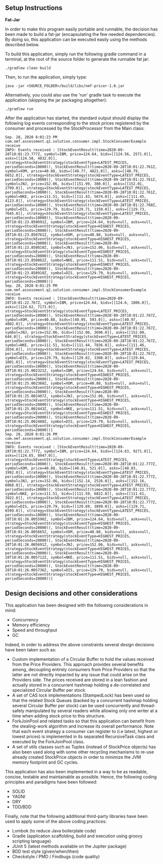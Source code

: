 Setup Instructions
--

**Fat-Jar**

In order to make this program easily portable and runnable, the decision has been made to build a fat-jar (encapsulating
the few needed dependencies). By doing so, this application can be executed easily using the methods described below.

To build this application, simply run the following gradle command in a terminal, at the root of the source folder to generate
the runnable fat jar:

```
./gradlew clean build
```

Then, to run the application, simply type:

```
java -jar <SOURCE_FOLDER>/build/libs/nmf-pricer-1.0.jar
```

Alternatively, you could also use the 'run' gradle task to execute the application (skipping the jar packaging altogether):

```
./gradlew run
```

After the application has started, the standard output should display the following log events corresponding to the stock prices registered by the consumer and processed by the StockProcessor from the Main class:

```
Sep. 28, 2020 8:01:23 PM com.nmf.assessment.q1.solution.consumer.impl.StockConsumerExample receive
INFO: Events received : [StockEventResult(time=2020-09-28T10:01:23.777Z, symbol=IBM, price=124.64, bids=[[124.56, 2571.0]], asks=[[124.58, 4832.0]], strategy=StockEventStrategy(stockEventType=LATEST_PRICES, periodSeconds=10000)), StockEventResult(time=2020-09-28T10:01:22.761Z, symbol=XOM, price=40.88, bids=[[40.77, 4821.0]], asks=[[40.79, 6652.0]], strategy=StockEventStrategy(stockEventType=LATEST_PRICES, periodSeconds=10000)), StockEventResult(time=2020-09-28T10:01:22.761Z, symbol=JNJ, price=152.06, bids=[[151.99, 380.0]], asks=[[152.01, 2799.0]], strategy=StockEventStrategy(stockEventType=LATEST_PRICES, periodSeconds=10000)), StockEventResult(time=2020-09-28T10:01:22.761Z, symbol=NKE, price=111.51, bids=[[111.43, 5674.0]], asks=[[111.45, 4123.0]], strategy=StockEventStrategy(stockEventType=LATEST_PRICES, periodSeconds=10000)), StockEventResult(time=2020-09-28T10:01:22.760Z, symbol=DIS, price=129.79, bids=[[129.71, 1150.0]], asks=[[129.73, 7645.0]], strategy=StockEventStrategy(stockEventType=LATEST_PRICES, periodSeconds=10000)), StockEventResult(time=2020-09-28T10:01:23.850691Z, symbol=IBM, price=124.64, bids=null, asks=null, strategy=StockEventStrategy(stockEventType=HIGHEST_PRICES, periodSeconds=20000)), StockEventResult(time=2020-09-28T10:01:23.850761Z, symbol=XOM, price=40.88, bids=null, asks=null, strategy=StockEventStrategy(stockEventType=HIGHEST_PRICES, periodSeconds=20000)), StockEventResult(time=2020-09-28T10:01:23.850810Z, symbol=JNJ, price=152.06, bids=null, asks=null, strategy=StockEventStrategy(stockEventType=HIGHEST_PRICES, periodSeconds=20000)), StockEventResult(time=2020-09-28T10:01:23.850862Z, symbol=NKE, price=111.51, bids=null, asks=null, strategy=StockEventStrategy(stockEventType=HIGHEST_PRICES, periodSeconds=20000)), StockEventResult(time=2020-09-28T10:01:23.850910Z, symbol=DIS, price=129.79, bids=null, asks=null, strategy=StockEventStrategy(stockEventType=HIGHEST_PRICES, periodSeconds=20000))]
Sep. 28, 2020 8:01:25 PM com.nmf.assessment.q1.solution.consumer.impl.StockConsumerExample receive
INFO: Events received : [StockEventResult(time=2020-09-28T10:01:22.767Z, symbol=IBM, price=124.64, bids=[[124.6, 1806.0]], asks=[[124.62, 7173.0]], strategy=StockEventStrategy(stockEventType=LATEST_PRICES, periodSeconds=10000)), StockEventResult(time=2020-09-28T10:01:22.767Z, symbol=XOM, price=40.88, bids=[[40.95, 593.0]], asks=[[40.97, 4802.0]], strategy=StockEventStrategy(stockEventType=LATEST_PRICES, periodSeconds=10000)), StockEventResult(time=2020-09-28T10:01:22.767Z, symbol=JNJ, price=152.06, bids=[[152.06, 3696.0]], asks=[[152.08, 644.0]], strategy=StockEventStrategy(stockEventType=LATEST_PRICES, periodSeconds=10000)), StockEventResult(time=2020-09-28T10:01:22.767Z, symbol=NKE, price=111.51, bids=[[111.44, 7836.0]], asks=[[111.46, 2034.0]], strategy=StockEventStrategy(stockEventType=LATEST_PRICES, periodSeconds=10000)), StockEventResult(time=2020-09-28T10:01:22.767Z, symbol=DIS, price=129.79, bids=[[129.82, 3308.0]], asks=[[129.84, 1001.0]], strategy=StockEventStrategy(stockEventType=LATEST_PRICES, periodSeconds=10000)), StockEventResult(time=2020-09-28T10:01:25.002321Z, symbol=IBM, price=124.64, bids=null, asks=null, strategy=StockEventStrategy(stockEventType=HIGHEST_PRICES, periodSeconds=20000)), StockEventResult(time=2020-09-28T10:01:25.002368Z, symbol=XOM, price=40.88, bids=null, asks=null, strategy=StockEventStrategy(stockEventType=HIGHEST_PRICES, periodSeconds=20000)), StockEventResult(time=2020-09-28T10:01:25.002407Z, symbol=JNJ, price=152.06, bids=null, asks=null, strategy=StockEventStrategy(stockEventType=HIGHEST_PRICES, periodSeconds=20000)), StockEventResult(time=2020-09-28T10:01:25.002443Z, symbol=NKE, price=111.51, bids=null, asks=null, strategy=StockEventStrategy(stockEventType=HIGHEST_PRICES, periodSeconds=20000)), StockEventResult(time=2020-09-28T10:01:25.002480Z, symbol=DIS, price=129.79, bids=null, asks=null, strategy=StockEventStrategy(stockEventType=HIGHEST_PRICES, periodSeconds=20000))]
Sep. 28, 2020 8:01:26 PM com.nmf.assessment.q1.solution.consumer.impl.StockConsumerExample receive
INFO: Events received : [StockEventResult(time=2020-09-28T10:01:22.777Z, symbol=IBM, price=124.64, bids=[[124.63, 9271.0]], asks=[[124.65, 8947.0]], strategy=StockEventStrategy(stockEventType=LATEST_PRICES, periodSeconds=10000)), StockEventResult(time=2020-09-28T10:01:22.777Z, symbol=XOM, price=40.88, bids=[[40.81, 521.0]], asks=[[40.83, 1992.0]], strategy=StockEventStrategy(stockEventType=LATEST_PRICES, periodSeconds=10000)), StockEventResult(time=2020-09-28T10:01:22.777Z, symbol=JNJ, price=152.06, bids=[[152.14, 2526.0]], asks=[[152.16, 6068.0]], strategy=StockEventStrategy(stockEventType=LATEST_PRICES, periodSeconds=10000)), StockEventResult(time=2020-09-28T10:01:22.777Z, symbol=NKE, price=111.51, bids=[[111.59, 6822.0]], asks=[[111.61, 3922.0]], strategy=StockEventStrategy(stockEventType=LATEST_PRICES, periodSeconds=10000)), StockEventResult(time=2020-09-28T10:01:22.777Z, symbol=DIS, price=129.79, bids=[[129.69, 3899.0]], asks=[[129.71, 6599.0]], strategy=StockEventStrategy(stockEventType=LATEST_PRICES, periodSeconds=10000)), StockEventResult(time=2020-09-28T10:01:26.005590Z, symbol=IBM, price=124.64, bids=null, asks=null, strategy=StockEventStrategy(stockEventType=HIGHEST_PRICES, periodSeconds=20000)), StockEventResult(time=2020-09-28T10:01:26.005665Z, symbol=XOM, price=40.88, bids=null, asks=null, strategy=StockEventStrategy(stockEventType=HIGHEST_PRICES, periodSeconds=20000)), StockEventResult(time=2020-09-28T10:01:26.005691Z, symbol=JNJ, price=152.06, bids=null, asks=null, strategy=StockEventStrategy(stockEventType=HIGHEST_PRICES, periodSeconds=20000)), StockEventResult(time=2020-09-28T10:01:26.005712Z, symbol=NKE, price=111.51, bids=null, asks=null, strategy=StockEventStrategy(stockEventType=HIGHEST_PRICES, periodSeconds=20000)), StockEventResult(time=2020-09-28T10:01:26.005736Z, symbol=DIS, price=129.79, bids=null, asks=null, strategy=StockEventStrategy(stockEventType=HIGHEST_PRICES, periodSeconds=20000))]

```


Design decisions and other considerations
--

This application has been designed with the following considerations in mind:
- Concurrency
- Memory efficiency
- Speed and throughput
- GC 

Indeed, in order to address the above constraints several design decisions have been taken such as:

- Custom implementation of a Circular Buffer to hold the values received from the Price Providers. This approach provides
several benefits among, decoupling entirely consumers from Price Providers so that the latter are not directly impacted by
any issue that could arise on the Providers side. The prices received are stored in a lean fashion and actually
stored in a concurrent hashmap holding a de-correlated and specialized Circular Buffer per stock.
- A set of CAS lock implementations (StampedLock) has been used so that the related Stock Queues (backed by a concurrent hashmap holding 
several Circular Buffer per stock) can be used concurrently and thread-safely manipulated by several readers while allowing only one writer at a time
when adding stock price to this structure.
- ForkJoinPool and related tasks so that this application can benefit from the stealing-work algorithm and increase its overall performance.
Note that each event strategy a consumer can register to (i.e latest, highest or lowest prices) is implemented in its separated
RecursiveTask class and executed by the ForkJoinPool class.
- A set of utils classes such as Tuples (instead of StockPrice objects) has also been used along with some other recycling mechanisms to re-use 
already created StockPrice objects in order to minimize the JVM memory footprint and GC cycles.

This application has also been implemented in a way to be as readable, concise, testable and maintainable as possible. Hence, the following
coding principles and paradigms have been followed:

- SOLID
- YAGNI
- DRY
- TDD/BDD

Finally, note that the following additional third-party libraries have been used to apply some of the above coding practices:

- Lombok (to reduce Java boilerplate code)
- Gradle (application scaffolding, build and execution using groovy scripting language)
- JUnit 5 (latest methods available on the Jupiter package)
- BDD test style (given/when/then)
- Checkstyle / PMD / Findbugs (code quality)
